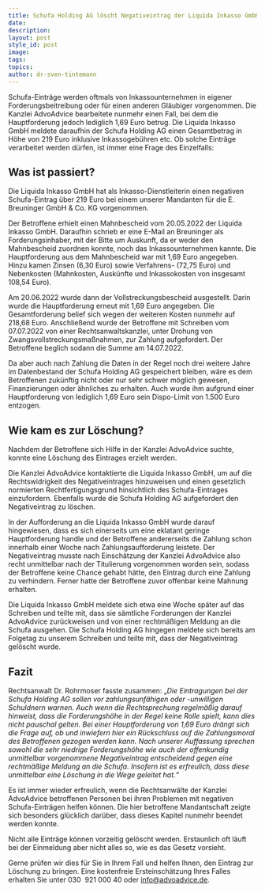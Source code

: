 ```yaml
---
title: Schufa Holding AG löscht Negativeintrag der Liquida Inkasso GmbH
date:
description:
layout: post
style_id: post
image:
tags:
topics:
author: dr-sven-tintemann
---
```

Schufa-Einträge werden oftmals von Inkassounternehmen in eigener Forderungsbeitreibung oder für einen anderen Gläubiger vorgenommen. Die Kanzlei AdvoAdvice bearbeitete nunmehr einen Fall, bei dem die Hauptforderung jedoch lediglich 1,69 Euro betrug. Die Liquida Inkasso GmbH meldete daraufhin der Schufa Holding AG einen Gesamtbetrag in Höhe von 219 Euro inklusive Inkassogebühren etc. Ob solche Einträge verarbeitet werden dürfen, ist immer eine Frage des Einzelfalls:

## **Was ist passiert?**

Die Liquida Inkasso GmbH hat als Inkasso-Dienstleiterin einen negativen Schufa-Eintrag über 219 Euro bei einem unserer Mandanten für die E. Breuninger GmbH & Co. KG vorgenommen.

Der Betroffene erhielt einen Mahnbescheid vom 20.05.2022 der Liquida Inkasso GmbH. Daraufhin schrieb er eine E-Mail an Breuninger als Forderungsinhaber, mit der Bitte um Auskunft, da er weder den Mahnbescheid zuordnen konnte, noch das Inkassounternehmen kannte. Die Hauptforderung aus dem Mahnbescheid war mit 1,69 Euro angegeben. Hinzu kamen Zinsen (6,30 Euro) sowie Verfahrens- (72,75 Euro) und Nebenkosten (Mahnkosten, Auskünfte und Inkassokosten von insgesamt 108,54 Euro).

Am 20.06.2022 wurde dann der Vollstreckungsbescheid ausgestellt. Darin wurde die Hauptforderung erneut mit 1,69 Euro angegeben. Die Gesamtforderung belief sich wegen der weiteren Kosten nunmehr auf 218,68 Euro. Anschlie&szlig;end wurde der Betroffene mit Schreiben vom 07.07.2022 von einer Rechtsanwaltskanzlei, unter Drohung von Zwangsvollstreckungsma&szlig;nahmen, zur Zahlung aufgefordert. Der Betroffene beglich sodann die Summe am 14.07.2022.

Da aber auch nach Zahlung die Daten in der Regel noch drei weitere Jahre im Datenbestand der Schufa Holding AG gespeichert bleiben, wäre es dem Betroffenen zukünftig nicht oder nur sehr schwer möglich gewesen, Finanzierungen oder ähnliches zu erhalten. Auch wurde ihm aufgrund einer Hauptforderung von lediglich 1,69 Euro sein Dispo-Limit von 1.500 Euro entzogen.

## **Wie kam es zur Löschung?**

Nachdem der Betroffene sich Hilfe in der Kanzlei AdvoAdvice suchte, konnte eine Löschung des Eintrages erzielt werden.

Die Kanzlei AdvoAdvice kontaktierte die Liquida Inkasso GmbH, um auf die Rechtswidrigkeit des Negativeintrages hinzuweisen und einen gesetzlich normierten Rechtfertigungsgrund hinsichtlich des Schufa-Eintrages einzufordern. Ebenfalls wurde die Schufa Holding AG aufgefordert den Negativeintrag zu löschen.

In der Aufforderung an die Liquida Inkasso GmbH wurde darauf hingewiesen, dass es sich einerseits um eine eklatant geringe Hauptforderung handle und der Betroffene andererseits die Zahlung schon innerhalb einer Woche nach Zahlungsaufforderung leistete. Der Negativeintrag musste nach Einschätzung der Kanzlei AdvoAdvice also recht unmittelbar nach der Titulierung vorgenommen worden sein, sodass der Betroffene keine Chance gehabt hätte, den Eintrag durch eine Zahlung zu verhindern. Ferner hatte der Betroffene zuvor offenbar keine Mahnung erhalten.

Die Liquida Inkasso GmbH meldete sich etwa eine Woche später auf das Schreiben und teilte mit, dass sie sämtliche Forderungen der Kanzlei AdvoAdvice zurückweisen und von einer rechtmä&szlig;igen Meldung an die Schufa ausgehen. Die Schufa Holding AG hingegen meldete sich bereits am Folgetag zu unserem Schreiben und teilte mit, dass der Negativeintrag gelöscht wurde.

## **Fazit**

Rechtsanwalt Dr. Rohrmoser fasste zusammen: „*Die Eintragungen bei der Schufa Holding AG sollen vor zahlungsunfähigen oder -unwilligen Schuldnern warnen. Auch wenn die Rechtsprechung regelmä&szlig;ig darauf hinweist, dass die Forderungshöhe in der Regel keine Rolle spielt, kann dies nicht pauschal gelten. Bei einer Hauptforderung von 1,69 Euro drängt sich die Frage auf, ob und inwiefern hier ein Rückschluss auf die Zahlungsmoral des Betroffenen gezogen werden kann. Nach unserer Auffassung sprechen sowohl die sehr niedrige Forderungshöhe wie auch der offenkundig unmittelbar vorgenommene Negativeintrag entscheidend gegen eine rechtmä&szlig;ige Meldung an die Schufa. Insofern ist es erfreulich, dass diese unmittelbar eine Löschung in die Wege geleitet hat.“*

Es ist immer wieder erfreulich, wenn die Rechtsanwälte der Kanzlei AdvoAdvice betroffenen Personen bei ihren Problemen mit negativen Schufa-Einträgen helfen können. Die hier betroffene Mandantschaft zeigte sich besonders glücklich darüber, dass dieses Kapitel nunmehr beendet werden konnte.

Nicht alle Einträge können vorzeitig gelöscht werden. Erstaunlich oft läuft bei der Einmeldung aber nicht alles so, wie es das Gesetz vorsieht.

Gerne prüfen wir dies für Sie in Ihrem Fall und helfen Ihnen, den Eintrag zur Löschung zu bringen. Eine kostenfreie Ersteinschätzung Ihres Falles erhalten Sie unter 030 &nbsp;921 000 40 oder info@advoadvice.de.&nbsp;

&nbsp;